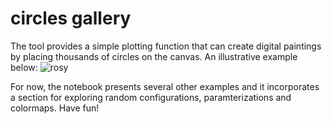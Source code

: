 # circles gallery
The tool provides a simple plotting function that can create digital paintings by placing thousands of circles on the canvas. An illustrative example below:
![rosy](https://user-images.githubusercontent.com/13510899/107176572-c0c74980-699d-11eb-9d09-91dc651ae746.jpg)

For now, the notebook presents several other examples and it incorporates a section for exploring random configurations, paramterizations and colormaps. Have fun!
